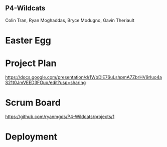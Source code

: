 ## P4-Wildcats
Colin Tran, Ryan Moghaddas, Bryce Modugno, Gavin Theriault

# Easter Egg

# Project Plan 
https://docs.google.com/presentation/d/1WbDlE76uLshpmA7ZbrHV9rIuo4aS21t0JmVEED3FOuo/edit?usp=sharing

# Scrum Board
https://github.com/ryanmgds/P4-Wildcats/projects/1



# Deployment


